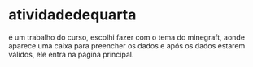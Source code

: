 # atividadedequarta
é um trabalho do curso, escolhi fazer com o tema do minegraft,  aonde aparece uma caixa para preencher os dados e após os dados estarem válidos, ele entra na página principal.
